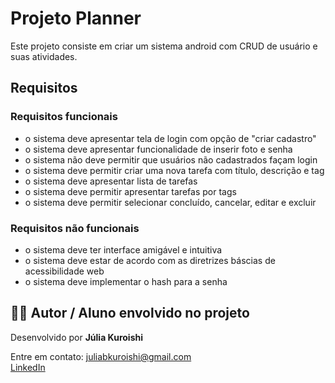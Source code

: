# Projeto Planner

Este projeto consiste em criar um sistema android com CRUD de usuário e suas atividades.

## Requisitos
### Requisitos funcionais
- o sistema deve apresentar tela de login com opção de "criar cadastro"
- o sistema deve apresentar funcionalidade de inserir foto e senha
- o sistema não deve permitir que usuários não cadastrados façam login
- o sistema deve permitir criar uma nova tarefa com título, descrição e tag
- o sistema deve apresentar lista de tarefas
- o sistema deve permitir apresentar tarefas por tags
- o sistema deve permitir selecionar concluído, cancelar, editar e excluir

### Requisitos não funcionais
- o sistema deve ter interface amigável e intuitiva
- o sistema deve estar de acordo com as diretrizes báscias de acessibilidade web
- o sistema deve implementar o hash para a senha

## **👨‍💻 Autor** / Aluno envolvido no projeto
Desenvolvido por **Júlia Kuroishi**

Entre em contato: [juliabkuroishi@gmail.com](mailto:juliabkuroishi@gmail.com)  
[LinkedIn](https://www.linkedin.com/in/julia-kuroishi-244bb0248/)

